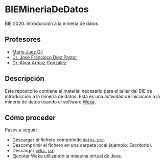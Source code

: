 # BIEMineriaDeDatos
BIE 2020. Introducción a la minería de datos

## Profesores
- [Mario Juez Gil](https://github.com/mjuez)
- [Dr. José Francisco Díez Pastor](https://github.com/joseFranciscoDiez)
- [Dr. Álvar Arnaiz González](https://github.com/alvarag)

## Descripción
Este repositorio contiene el material necesario para el taller del BIE de introducción a la minería de datos.
Esta es una actividad de iniciación a la minería de datos usando el software [Weka](https://www.cs.waikato.ac.nz/ml/weka/).

## Cómo proceder
Pasos a seguir:
- Descargar el fichero comprimido [```datos.zip```](https://github.com/alvarag/BIEMineriaDeDatos/raw/master/data.zip).
- Descomprimir el fichero en una carpeta local (ejemplo: Escritorio).
- Descargar [```weka.jar```](https://github.com/alvarag/BIEMineriaDeDatos/raw/master/weka.jar).
- Ejecutar Weka utilizando la máquina virtual de Java.
